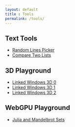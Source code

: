 ```yaml
---
layout: default
title : Tools
permalink: /tools/
---
```


## Text Tools

- <a name="Random Lines Picker" href="/tools/random-lines/">Random Lines Picker</a>
- <a name="Compare Two Lists" href="/tools/compare-two-lists/">Compare Two Lists</a>

## 3D Playground

- <a name="Compare Two Lists" href="/tools/linked-windows-3d-0/">Linked Windows 3D 0</a>
- <a name="Compare Two Lists" href="/tools/linked-windows-3d-1/">Linked Windows 3D 1</a>
- <a name="Compare Two Lists" href="/tools/linked-windows-3d-2/">Linked Windows 3D 2</a>

## WebGPU Playground

- <a name="Julia and Mandelbrot Sets" href="/tools/julia-set/">Julia and Mandelbrot Sets</a>
